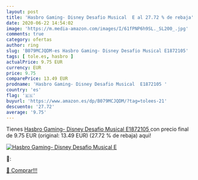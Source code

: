 ```yaml
---
layout: post
title: 'Hasbro Gaming- Disney Desafio Musical  E al 27.72 % de rebaja'
date: 2020-06-22 14:54:02
image: 'https://m.media-amazon.com/images/I/61fPNP6h9SL._SL200_.jpg'
comments: true
category: ofertas
author: ring
slug: 'B079MCJQDM-es Hasbro Gaming- Disney Desafio Musical E1872105'
tags: [ tole.es, hasbro ]
actualPrice: 9.75 EUR
currency: EUR
price: 9.75
comparePrice: 13.49 EUR
prodname: 'Hasbro Gaming- Disney Desafio Musical  E1872105 '
country: 'es'
flag: '🇪🇸'
buyurl: 'https://www.amazon.es/dp/B079MCJQDM/?tag=tolees-21'
descuento: '27.72'
average: '9.75'
---
```


Tienes [Hasbro Gaming- Disney Desafio Musical  E1872105 ](https://www.amazon.es/dp/B079MCJQDM/?tag=tolees-21) con precio final de  9.75 EUR (original: 13.49 EUR) (27.72 %  de rebaja) aqui!

[![Hasbro Gaming- Disney Desafio Musical  E](https://m.media-amazon.com/images/I/61fPNP6h9SL._SL200_.jpg)](https://www.amazon.es/dp/B079MCJQDM/?tag=tolees-21)

🔎:


[🛒 Comprar!!!](https://www.amazon.es/dp/B079MCJQDM/?tag=tolees-21)
